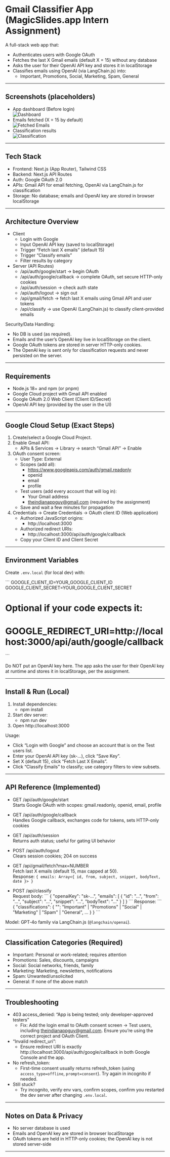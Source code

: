 # Gmail Classifier App (MagicSlides.app Intern Assignment)

A full-stack web app that:
- Authenticates users with Google OAuth
- Fetches the last X Gmail emails (default X = 15) without any database
- Asks the user for their OpenAI API key and stores it in localStorage
- Classifies emails using OpenAI (via LangChain.js) into:
  - Important, Promotions, Social, Marketing, Spam, General

---

## Screenshots (placeholders)

- App dashboard (Before login)  
  ![Dashboard](screenshots/dashboard.png)
- Emails fetched (X = 15 by default)  
  ![Fetched Emails](screenshots/emails.png)
- Classification results  
  ![Classification](screenshots/classified.png)


---

## Tech Stack

- Frontend: Next.js (App Router), Tailwind CSS
- Backend: Next.js API Routes
- Auth: Google OAuth 2.0
- APIs: Gmail API for email fetching, OpenAI via LangChain.js for classification
- Storage: No database; emails and OpenAI key are stored in browser localStorage

---

## Architecture Overview

- Client
  - Login with Google
  - Input OpenAI API key (saved to localStorage)
  - Trigger “Fetch last X emails” (default 15)
  - Trigger “Classify emails”
  - Filter results by category
- Server (API Routes)
  - /api/auth/google/start → begin OAuth
  - /api/auth/google/callback → complete OAuth, set secure HTTP-only cookies
  - /api/auth/session → check auth state
  - /api/auth/logout → sign out
  - /api/gmail/fetch → fetch last X emails using Gmail API and user tokens
  - /api/classify → use OpenAI (LangChain.js) to classify client-provided emails

Security/Data Handling:
- No DB is used (as required).
- Emails and the user’s OpenAI key live in localStorage on the client.
- Google OAuth tokens are stored in server HTTP-only cookies.
- The OpenAI key is sent only for classification requests and never persisted on the server.

---

## Requirements

- Node.js 18+ and npm (or pnpm)
- Google Cloud project with Gmail API enabled
- Google OAuth 2.0 Web Client (Client ID/Secret)
- OpenAI API key (provided by the user in the UI)

---

## Google Cloud Setup (Exact Steps)

1) Create/select a Google Cloud Project.
2) Enable Gmail API:
   - APIs & Services → Library → search “Gmail API” → Enable
3) OAuth consent screen:
   - User Type: External
   - Scopes (add all):
     - https://www.googleapis.com/auth/gmail.readonly
     - openid
     - email
     - profile
   - Test users (add every account that will log in):
     - Your Gmail address
     - theindianappguy@gmail.com (required by the assignment)
   - Save and wait a few minutes for propagation
4) Credentials → Create Credentials → OAuth client ID (Web application)
   - Authorized JavaScript origins:
     - http://localhost:3000
   - Authorized redirect URIs:
     - http://localhost:3000/api/auth/google/callback
   - Copy your Client ID and Client Secret

---

## Environment Variables

Create `.env.local` (for local dev) with:

\`\`\`
GOOGLE_CLIENT_ID=YOUR_GOOGLE_CLIENT_ID
GOOGLE_CLIENT_SECRET=YOUR_GOOGLE_CLIENT_SECRET
# Optional if your code expects it:
# GOOGLE_REDIRECT_URI=http://localhost:3000/api/auth/google/callback
\`\`\`

Do NOT put an OpenAI key here. The app asks the user for their OpenAI key at runtime and stores it in localStorage, per the assignment.

---

## Install & Run (Local)

1) Install dependencies:
   - npm install
2) Start dev server:
   - npm run dev
3) Open http://localhost:3000

Usage:
- Click “Login with Google” and choose an account that is on the Test users list.
- Enter your OpenAI API key (sk-...), click “Save Key”.
- Set X (default 15), click “Fetch Last X Emails”.
- Click “Classify Emails” to classify; use category filters to view subsets.

---

## API Reference (Implemented)

- GET /api/auth/google/start  
  Starts Google OAuth with scopes: gmail.readonly, openid, email, profile

- GET /api/auth/google/callback  
  Handles Google callback, exchanges code for tokens, sets HTTP-only cookies

- GET /api/auth/session  
  Returns auth status; useful for gating UI behavior

- POST /api/auth/logout  
  Clears session cookies; 204 on success

- GET /api/gmail/fetch?max=NUMBER  
  Fetch last X emails (default 15, max capped at 50).  
  Response: `{ emails: Array<{ id, from, subject, snippet, bodyText, date }> }`

- POST /api/classify  
  Request body:
  \`\`\`
  {
    "openaiKey": "sk-...",
    "emails": [
      { "id": "...", "from": "...", "subject": "...", "snippet": "...", "bodyText": "..." }
    ]
  }
  \`\`\`
  Response:
  \`\`\`
  {
    "classifications": {
      "<emailId>": "Important" | "Promotions" | "Social" | "Marketing" | "Spam" | "General",
      ...
    }
  }
  \`\`\`

Model: GPT‑4o family via LangChain.js (`@langchain/openai`).

---

## Classification Categories (Required)

- Important: Personal or work-related; requires attention
- Promotions: Sales, discounts, campaigns
- Social: Social networks, friends, family
- Marketing: Marketing, newsletters, notifications
- Spam: Unwanted/unsolicited
- General: If none of the above match

---

## Troubleshooting

- 403 access_denied: “App is being tested; only developer-approved testers”
  - Fix: Add the login email to OAuth consent screen → Test users, including theindianappguy@gmail.com. Ensure you’re using the correct project and OAuth Client.
- “Invalid redirect_uri”:
  - Ensure redirect URI is exactly http://localhost:3000/api/auth/google/callback in both Google Console and the app.
- No refresh_token:
  - First-time consent usually returns refresh_token (using `access_type=offline`, `prompt=consent`). Try again in incognito if needed.
- Still stuck?
  - Try incognito, verify env vars, confirm scopes, confirm you restarted the dev server after changing `.env.local`.

---


## Notes on Data & Privacy

- No server database is used
- Emails and OpenAI key are stored in browser localStorage
- OAuth tokens are held in HTTP-only cookies; the OpenAI key is not stored server-side

---
